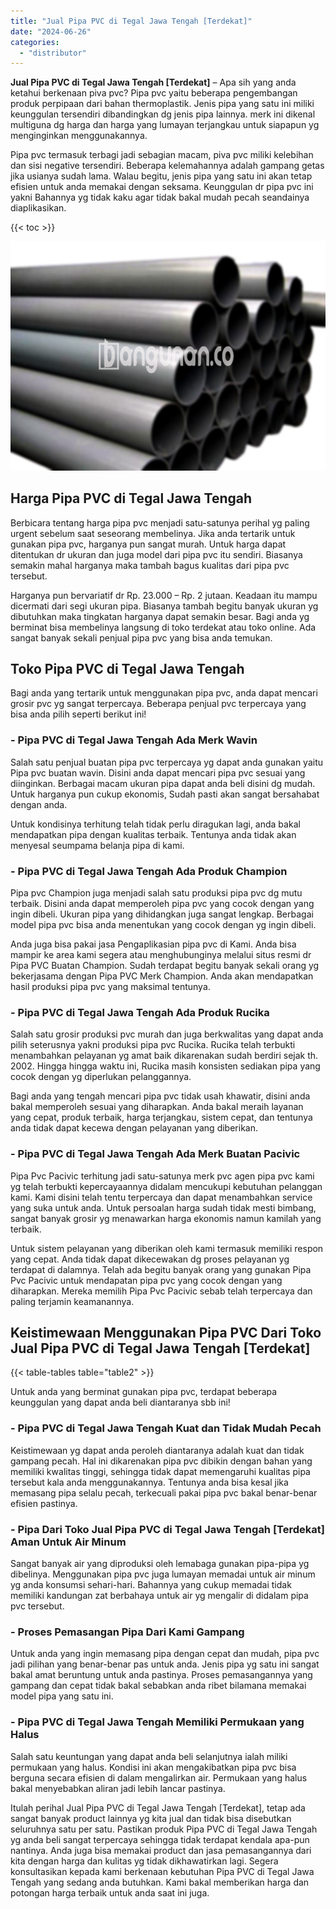 ```yaml
---
title: "Jual Pipa PVC di Tegal Jawa Tengah [Terdekat]"
date: "2024-06-26"
categories: 
  - "distributor"
---
```


**Jual Pipa PVC di Tegal Jawa Tengah \[Terdekat\]** – Apa sih yang anda ketahui berkenaan piva pvc? Pipa pvc yaitu beberapa pengembangan produk perpipaan dari bahan thermoplastik. Jenis pipa yang satu ini miliki keunggulan tersendiri dibandingkan dg jenis pipa lainnya. merk ini dikenal multiguna dg harga dan harga yang lumayan terjangkau untuk siapapun yg menginginkan menggunakannya.

Pipa pvc termasuk terbagi jadi sebagian macam, piva pvc miliki kelebihan dan sisi negative tersendiri. Beberapa kelemahannya adalah gampang getas jika usianya sudah lama. Walau begitu, jenis pipa yang satu ini akan tetap efisien untuk anda memakai dengan seksama. Keunggulan dr pipa pvc ini yakni Bahannya yg tidak kaku agar tidak bakal mudah pecah seandainya diaplikasikan.

{{< toc >}}

![Jual Pipa PVC di Tegal Jawa Tengah [Terdekat]](/images/jaul-pipa-pvc-41.png)

## Harga Pipa PVC di Tegal Jawa Tengah

Berbicara tentang harga pipa pvc menjadi satu-satunya perihal yg paling urgent sebelum saat seseorang membelinya. Jika anda tertarik untuk gunakan pipa pvc, harganya pun sangat murah. Untuk harga dapat ditentukan dr ukuran dan juga model dari pipa pvc itu sendiri. Biasanya semakin mahal harganya maka tambah bagus kualitas dari pipa pvc tersebut.

Harganya pun bervariatif dr Rp. 23.000 – Rp. 2 jutaan. Keadaan itu mampu dicermati dari segi ukuran pipa. Biasanya tambah begitu banyak ukuran yg dibutuhkan maka tingkatan harganya dapat semakin besar. Bagi anda yg berminat bisa membelinya langsung di toko terdekat atau toko online. Ada sangat banyak sekali penjual pipa pvc yang bisa anda temukan.

## Toko Pipa PVC di Tegal Jawa Tengah

Bagi anda yang tertarik untuk menggunakan pipa pvc, anda dapat mencari grosir pvc yg sangat terpercaya. Beberapa penjual pvc terpercaya yang bisa anda pilih seperti berikut ini!

### \- Pipa PVC di Tegal Jawa Tengah Ada Merk Wavin

Salah satu penjual buatan pipa pvc terpercaya yg dapat anda gunakan yaitu Pipa pvc buatan wavin. Disini anda dapat mencari pipa pvc sesuai yang diinginkan. Berbagai macam ukuran pipa dapat anda beli disini dg mudah. Untuk harganya pun cukup ekonomis, Sudah pasti akan sangat bersahabat dengan anda.

Untuk kondisinya terhitung telah tidak perlu diragukan lagi, anda bakal mendapatkan pipa dengan kualitas terbaik. Tentunya anda tidak akan menyesal seumpama belanja pipa di kami.

### \- Pipa PVC di Tegal Jawa Tengah Ada Produk Champion

Pipa pvc Champion juga menjadi salah satu produksi pipa pvc dg mutu terbaik. Disini anda dapat memperoleh pipa pvc yang cocok dengan yang ingin dibeli. Ukuran pipa yang dihidangkan juga sangat lengkap. Berbagai model pipa pvc bisa anda menentukan yang cocok dengan yg ingin dibeli.

Anda juga bisa pakai jasa Pengaplikasian pipa pvc di Kami. Anda bisa mampir ke area kami segera atau menghubunginya melalui situs resmi dr Pipa PVC Buatan Champion. Sudah terdapat begitu banyak sekali orang yg bekerjasama dengan Pipa PVC Merk Champion. Anda akan mendapatkan hasil produksi pipa pvc yang maksimal tentunya.

### \- Pipa PVC di Tegal Jawa Tengah Ada Produk Rucika

Salah satu grosir produksi pvc murah dan juga berkwalitas yang dapat anda pilih seterusnya yakni produksi pipa pvc Rucika. Rucika telah terbukti menambahkan pelayanan yg amat baik dikarenakan sudah berdiri sejak th. 2002. Hingga hingga waktu ini, Rucika masih konsisten sediakan pipa yang cocok dengan yg diperlukan pelanggannya.

Bagi anda yang tengah mencari pipa pvc tidak usah khawatir, disini anda bakal memperoleh sesuai yang diharapkan. Anda bakal meraih layanan yang cepat, produk terbaik, harga terjangkau, sistem cepat, dan tentunya anda tidak dapat kecewa dengan pelayanan yang diberikan.

### \- Pipa PVC di Tegal Jawa Tengah Ada Merk Buatan Pacivic

Pipa Pvc Pacivic terhitung jadi satu-satunya merk pvc agen pipa pvc kami yg telah terbukti kepercayaannya didalam mencukupi kebutuhan pelanggan kami. Kami disini telah tentu terpercaya dan dapat menambahkan service yang suka untuk anda. Untuk persoalan harga sudah tidak mesti bimbang, sangat banyak grosir yg menawarkan harga ekonomis namun kamilah yang terbaik.

Untuk sistem pelayanan yang diberikan oleh kami termasuk memiliki respon yang cepat. Anda tidak dapat dikecewakan dg proses pelayanan yg terdapat di dalamnya. Telah ada begitu banyak orang yang gunakan Pipa Pvc Pacivic untuk mendapatan pipa pvc yang cocok dengan yang diharapkan. Mereka memilih Pipa Pvc Pacivic sebab telah terpercaya dan paling terjamin keamanannya.

## Keistimewaan Menggunakan Pipa PVC Dari Toko Jual Pipa PVC di Tegal Jawa Tengah \[Terdekat\]

{{< table-tables table="table2" >}}

Untuk anda yang berminat gunakan pipa pvc, terdapat beberapa keunggulan yang dapat anda beli diantaranya sbb ini!

### \- Pipa PVC di Tegal Jawa Tengah Kuat dan Tidak Mudah Pecah

Keistimewaan yg dapat anda peroleh diantaranya adalah kuat dan tidak gampang pecah. Hal ini dikarenakan pipa pvc dibikin dengan bahan yang memiliki kwalitas tinggi, sehingga tidak dapat memengaruhi kualitas pipa tersebut kala anda menggunakannya. Tentunya anda bisa kesal jika memasang pipa selalu pecah, terkecuali pakai pipa pvc bakal benar-benar efisien pastinya.

### \- Pipa Dari Toko Jual Pipa PVC di Tegal Jawa Tengah \[Terdekat\] Aman Untuk Air Minum

Sangat banyak air yang diproduksi oleh lemabaga gunakan pipa-pipa yg dibelinya. Menggunakan pipa pvc juga lumayan memadai untuk air minum yg anda konsumsi sehari-hari. Bahannya yang cukup memadai tidak memiliki kandungan zat berbahaya untuk air yg mengalir di didalam pipa pvc tersebut.

### \- Proses Pemasangan Pipa Dari Kami Gampang

Untuk anda yang ingin memasang pipa dengan cepat dan mudah, pipa pvc jadi pilihan yang benar-benar pas untuk anda. Jenis pipa yg satu ini sangat bakal amat beruntung untuk anda pastinya. Proses pemasangannya yang gampang dan cepat tidak bakal sebabkan anda ribet bilamana memakai model pipa yang satu ini.

### \- Pipa PVC di Tegal Jawa Tengah Memiliki Permukaan yang Halus

Salah satu keuntungan yang dapat anda beli selanjutnya ialah miliki permukaan yang halus. Kondisi ini akan mengakibatkan pipa pvc bisa berguna secara efisien di dalam mengalirkan air. Permukaan yang halus bakal menyebabkan aliran jadi lebih lancar pastinya.

Itulah perihal Jual Pipa PVC di Tegal Jawa Tengah \[Terdekat\], tetap ada sangat banyak product lainnya yg kita jual dan tidak bisa disebutkan seluruhnya satu per satu. Pastikan produk Pipa PVC di Tegal Jawa Tengah yg anda beli sangat terpercaya sehingga tidak terdapat kendala apa-pun nantinya. Anda juga bisa memakai product dan jasa pemasangannya dari kita dengan harga dan kulitas yg tidak dikhawatirkan lagi. Segera konsultasikan kepada kami berkenaan kebutuhan Pipa PVC di Tegal Jawa Tengah yang sedang anda butuhkan. Kami bakal memberikan harga dan potongan harga terbaik untuk anda saat ini juga.
